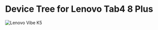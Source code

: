 Device Tree for Lenovo Tab4 8 Plus
==================================

![Lenovo Vibe K5](https://cdn2.gsmarena.com/vv/pics/lenovo/lenovo-tab-4-8-plus.jpg "Lenovo Tab4 8 Plus")

